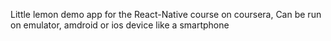 Little lemon demo app for the React-Native course on coursera, 
Can be run on emulator, amdroid or ios device like a smartphone
